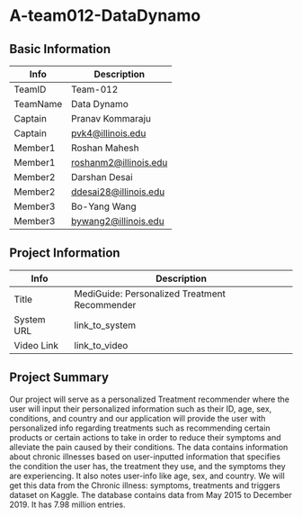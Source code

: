 # A-team012-DataDynamo

## Basic Information

|   Info      |       Description      | 
| ----------- | ---------------------- |
| TeamID      |        Team-012        |
| TeamName    |       Data Dynamo      |
| Captain     |     Pranav Kommaraju   |
| Captain     |    pvk4@illinois.edu   |
| Member1     |      Roshan Mahesh     |
| Member1     |  roshanm2@illinois.edu |
| Member2     |      Darshan Desai     |
| Member2     |  ddesai28@illinois.edu |
| Member3     |       Bo-Yang Wang     |
| Member3     |   bywang2@illinois.edu |

## Project Information

|   Info      |        Description     |
| ----------- | ---------------------- |
|  Title      |       MediGuide: Personalized Treatment Recommender     |
| System URL  |      link_to_system    |
| Video Link  |      link_to_video     |

## Project Summary
Our project will serve as a personalized Treatment recommender where the user will input their personalized information such as their ID, age, sex, conditions, and country and our application will provide the user with personalized info regarding treatments such as recommending certain products or certain actions to take in order to reduce their symptoms and alleviate the pain caused by their conditions. The data contains information about chronic illnesses based on user-inputted information that specifies the condition the user has, the treatment they use, and the symptoms they are experiencing. It also notes user-info like age, sex, and country.
We will get this data from the Chronic illness: symptoms, treatments and triggers dataset on Kaggle. The database contains data from May 2015 to December 2019. It has 7.98 million entries.
